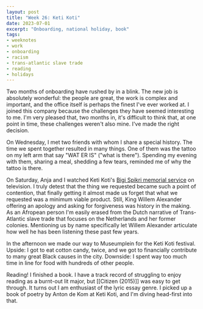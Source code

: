 ```yaml
---
layout: post
title: "Week 26: Keti Koti"
date: 2023-07-01
excerpt: "Onboarding, national holiday, book"
tags:
- weeknotes
- work
- onboarding
- racism
- trans-atlantic slave trade
- reading
- holidays
---
```

Two months of onboarding have rushed by in a blink. The new job is absolutely wonderful: the people are great, the work is complex and important, and the office itself is perhaps the finest I've ever worked at. I joined this company because the challenges they have seemed interesting to me. I'm very pleased that, two months in, it's difficult to think that, at one point in time, these challenges weren't also mine. I've made the right decision.

On Wednesday, I met two friends with whom I share a special history. The time we spent together resulted in many things. One of them was the tattoo on my left arm that say "WAT ER IS" ("what is there"). Spending my evening with them, sharing a meal, shedding a few tears, reminded me of why the tattoo is there.

On Saturday, Anja and I watched Keti Koti's [Bigi Spikri memorial service](https://ketikotiamsterdam.nl/bigi-spikri-optocht/) on television. I truly detest that the thing we requested became such a point of contention, that finally getting it almost made us forget that what we requested was a minimum viable product. Still, King Willem Alexander offering an apology and asking for forgiveness was history in the making. As an Afropean person I'm easily erased from the Dutch narrative of Trans-Atlantic slave trade that focuses on the Netherlands and her former colonies. Mentioning us by name specifically let Willem Alexander articulate how well he has been listening these past few years.

In the afternoon we made our way to Museumplein for the Keti Koti festival. Upside: I got to eat cotton candy, twice, and we got to financially contribute to many great Black causes in the city. Downside: I spent way too much time in line for food with hundreds of other people. 

Reading! I finished a book. I have a track record of struggling to enjoy reading as a burnt-out lit major, but [[Citizen (2015)]] was easy to get through. It turns out I am enthusiast of the lyric essay genre. I picked up a book of poetry by Anton de Kom at Keti Koti, and I'm diving head-first into that.